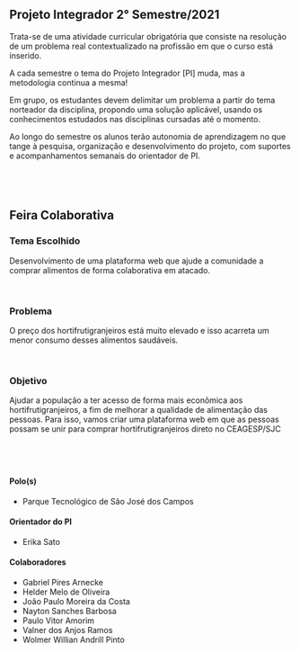 ## Projeto Integrador 2° Semestre/2021

Trata-se de uma atividade curricular obrigatória que consiste na resolução de um problema real contextualizado na profissão em que o curso está inserido.

A cada semestre o tema do Projeto Integrador [PI] muda, mas a metodologia continua a mesma!

Em grupo, os estudantes devem delimitar um problema a partir do tema norteador da disciplina, propondo uma solução aplicável, usando os conhecimentos estudados nas disciplinas cursadas até o momento.

Ao longo do semestre os alunos terão autonomia de aprendizagem no que tange à pesquisa, organização e desenvolvimento do projeto, com suportes e acompanhamentos semanais do orientador de PI.

#

<br />

## Feira Colaborativa

### Tema Escolhido

Desenvolvimento de uma plataforma web que ajude a comunidade a comprar alimentos de forma colaborativa em atacado.

<br />

### Problema

O preço dos hortifrutigranjeiros está muito elevado e isso acarreta um menor consumo desses alimentos saudáveis.

<br />

### Objetivo

Ajudar a população a ter acesso de forma  mais econômica aos hortifrutigranjeiros, a fim de melhorar a qualidade de alimentação das pessoas. Para isso, vamos criar uma plataforma web em que as pessoas possam se unir para comprar hortifrutigranjeiros direto no CEAGESP/SJC

#

<br />

#### Polo(s)

* Parque Tecnológico de São José dos Campos

#### Orientador do PI

* Erika Sato

#### Colaboradores

* Gabriel Pires Arnecke
* Helder Melo de Oliveira
* João Paulo Moreira da Costa
* Nayton Sanches Barbosa
* Paulo Vitor Amorim
* Valner dos Anjos Ramos
* Wolmer Willian Andrill Pinto
